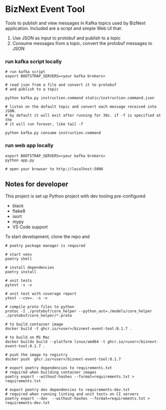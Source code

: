 # BizNext Event Tool

Tools to publish and view messages in Kafka topics used by BizNext application. Included are a script and simple Web UI that:

1. Use JSON as input to protobuf and publish to a topic
2. Consume messages from a topic, convert the protobuf messages to JSON

### run kafka script locally

```
# run kafka script
export BOOTSTRAP_SERVERS=<your kafka brokers>

# read json from a file and convert it to protobuf
# and publish to a topic

python kafka.py instruction.command static/instruction.command.json

# liston on the default topic and convert each message received into JSON.
# by default it will exit after running for 30s. if -f is specified at the
# it will run forever, like tail -f

python kafka.py consume instruction.command

```

### run web app locally

```
export BOOTSTRAP_SERVERS=<your kafka brokers>
python app.py

# open your browser to http://localhost:5000
```

## Notes for developer

This project is set up Python project with dev tooling pre-configured

* black
* flake8
* isort
* mypy
* VS Code support

To start development, clone the repo and

```
# poetry package manager is required

# start venv
poetry shell

# install dependencies
poetry install

# unit tests
pytest -s -v

# unit test with coverage report
ytest --cov=. -s -v

# compile proto files to python
protoc -I ./protobuf/core_helper --python_out=./models/core_helper ./protobuf/core_helper/*.proto

# to build container image
docker build -t ghcr.io/<user>/biznext-event-tool:0.1.7 .

# to build on M1 Mac
docker buildx build --platform linux/amd64 -t ghcr.io/<user>/biznext-event-tool:0.1.7 .

# push the image to registry
docker push  ghcr.io/<user>/biznext-event-tool:0.1.7

# export poetry dependencies to requirements.txt
# required when building container images
poetry export --without-hashes --format=requirements.txt > requirements.txt

# export poetry dev dependencies to requirements-dev.txt
# required when running linting and unit tests on CI servers
poetry export --dev  --without-hashes --format=requirements.txt > requirements-dev.txt

```
